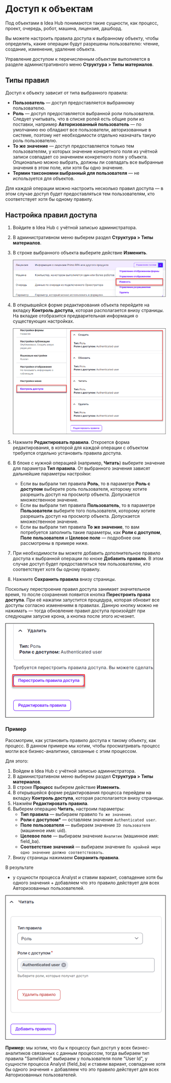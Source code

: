 # Доступ к объектам

Под объектами в Idea Hub понимаются такие сущности, как процесс, проект, очередь, робот, машина, лицензия, дашборд.

Вы можете настроить правила доступа к выбранному объекту, чтобы определить, какие операции будут разрешены пользователю: чтение, создание, изменение, удаление объекта.

Управление доступом к перечисленным объектам выполняется в разделе административного меню **Структура > Типы материалов**.

## Типы правил
Доступ к объекту зависит от типа выбранного правила:
* **Пользователь** — доступ предоставляется выбранному пользователю.
* **Роль** — доступ предоставляется выбранной роли пользователя. Следует учитывать, что в списке ролей есть общие роли из поставки, например **Авторизованный пользователь** — по умолчанию ею обладают все пользователи, авторизованные в системе, поэтому нет необходимости отдельно назначать такую роль пользователю.
* **То же значение** — доступ предоставляется только тем пользователям, у которых значение конкретного поля из учётной записи совпадает со значением конкретного поля у объекта. Опционально можно выбрать, должны ли совпадать все выбранные значения в этом поле, или хотя бы одно значение. 
* **Термин таксономии выбранный для пользователя** — не используется для объектов.

Для каждой операции можно настроить несколько правил доступа — в этом случае доступ будет предоставляться тем пользователям, кто соответствует хотя бы одному правилу. 


## Настройка правил доступа

1. Войдите в Idea Hub с учётной записью администратора.
1. В административном меню выберем раздел **Структура > Типы материалов**.
1. В строке выбранного объекта выберите действие **Изменить**.

   ![](<../../../idea-hub/resources/admin/users/change-object-for-rules.png>)
   
1. В открывшейся форме редактирования объекта перейдите на вкладку **Контроль доступа**, которая располагается внизу страницы. На вкладке отобразится предварительная информация о существующих настройках.

   ![](<../../../idea-hub/resources/admin/users/access-rules-preview.png>)
   
1. Нажмите **Редактировать правила**. Откроется форма редактирования, в которой для каждой операции с объектом требуется отдельно установить правила доступа.
1. В блоке с нужной операцией (например, **Читать**) выберите значение для параметра **Тип правила**. От выбранного значения зависят дальнейшие параметры настройки:
   * Если вы выбрали тип правила **Роль**, то в параметре **Роль с доступом** выберите роль пользователя, которому хотите разрешить доступ на просмотр объекта. Допускается множественное значение.
   * Если вы выбрали тип правила **Пользователь**, то в параметре **Пользователи** выберите того пользователя, которому хотите разрешить доступ на просмотр объекта. Допускается множественное значение.
   * Если вы выбрали тип правила **То же значение**, то вам потребуется заполнить такие параметры, как **Роли с доступом**, **Поле пользователя** и **Целевое поле** — подробнее они рассмотрены в примере ниже.
1. При необходимости вы можете добавить дополнительное правило доступа к выбранной операции по кноке **Добавить правило**. В этом случае доступ будет предоставляться тем пользователям, кто соответствует хотя бы одному правилу. 
1. Нажмите **Сохранить правила** внизу страницы.


Поскольку перестроение правил доступа занимает значительное время, то после сохранения появится кнопка **Перестроить права доступа**. При её нажатии запустится процедура, которая обновит все доступы согласно изменениям в правилах. Данную кнопку можно не нажимать — тогда обновление правил доступа произойдёт при следующем запуске крона, а кнопка после этого исчезнет.

![](<../../../idea-hub/resources/admin/users/rebuild-rules-button.png>)

### Пример 

Рассмотрим, как установить правило доступа к такому объекту, как процесс. В данном примере мы хотим, чтобы просматривать процесс могли все бизнес-аналитики, связанные с этим процессом. 

Для этого:
1. Войдем в Idea Hub с учётной записью администратора.
1. В административном меню выберем раздел **Структура > Типы материалов**.
1. В строке **Процесс** выберем действие **Изменить**.
1. В открывшейся форме редактирования процесса перейдем на вкладку **Контроль доступа**, которая располагается внизу страницы.   
1. Нажмём **Редактировать правила**. 
1. Выберем операцию **Читать**, настроим параметры:
   * **Тип правила** — выбираем правило `То же значение`.
   * **Роли с доступом\*** — оставляем значение `Authenticated user`.
   * **Поле пользователя** — выбираем значение `ID пользователя` (машинное имя: uid).
   * **Целевое поле** — выбираем значение `Аналитик` (машинное имя: field_ba).
   * **Соответствие значений** — выбираем значение `По крайней мере одно значение должно соответствовать`. 
1. Внизу страницы нажимаем **Сохранить правила**.


В результате 


   *  у сущности процесса Analyst  и ставим вариант, совпадение хотя бы одного значения + добавляем что это правило действует для всех Авторизованных пользователей.
     

   ![](<../../../idea-hub/resources/admin/users/access-rules-read.png>)
 



**Пример:** мы хотим, что бы к процессу был доступ у всех бизнес-аналитиков связанных с данным процессом, тогда  выбираем тип правила "SameValue" выбираем у пользователя поле "User Id", у сущности процесса Analyst (field_ba) и ставим вариант, совпадение хотя бы одного значения + добавляем что это правило действует для всех Авторизованных пользователей. 


